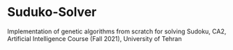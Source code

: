 # Suduko-Solver
Implementation of genetic algorithms from scratch for solving Sudoku, CA2, Artificial Intelligence Course (Fall 2021), University of Tehran 
